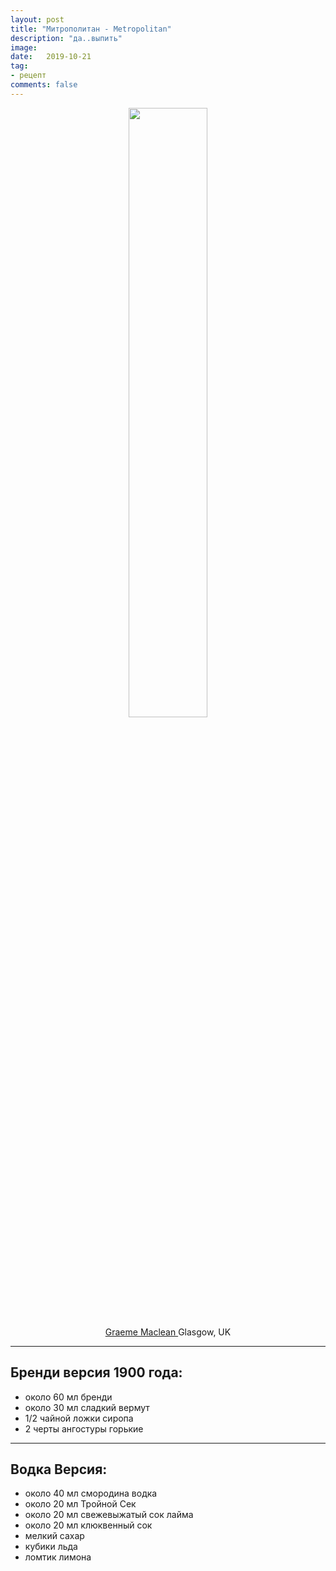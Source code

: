 ```yaml
---
layout: post
title: "Mитрополитан - Metropolitan"
description: "да..выпить"
image: 
date:   2019-10-21
tag:
- рецепт
comments: false
---
```


<center><img style="width:50%;height:auto" src="{{ site.url }}/assets/images/cocktails/manhattan.jpg"></center>

<center><a href="https://www.flickr.com/people/32426344@N00"> Graeme Maclean </a> Glasgow, UK</center>

---

## Бренди версия 1900 года:
- около 60 мл бренди
- около 30 мл сладкий вермут
- 1/2 чайной ложки сиропа
- 2 черты ангостуры горькие

---

## Водка Версия:
- около 40 мл смородина водка
- около 20 мл Тройной Сек
- около 20 мл свежевыжатый сок лайма
- около 20 мл клюквенный сок
- мелкий сахар
- кубики льда
- ломтик лимона